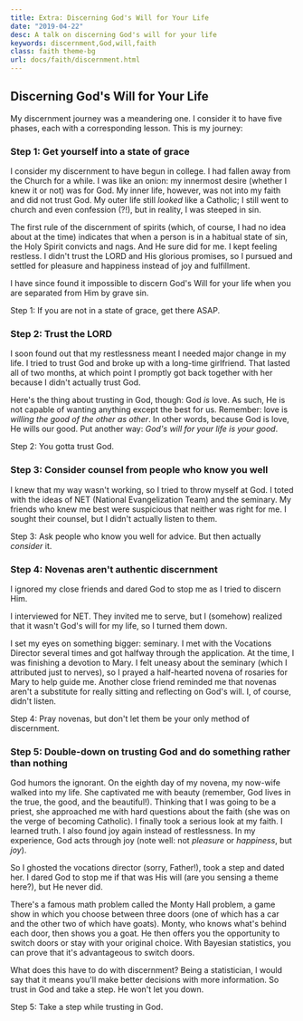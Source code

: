 ```yaml
---
title: Extra: Discerning God's Will for Your Life
date: "2019-04-22"
desc: A talk on discerning God's will for your life
keywords: discernment,God,will,faith
class: faith theme-bg
url: docs/faith/discernment.html
---
```


## Discerning God's Will for Your Life

My discernment journey was a meandering one. I consider it to have five phases, each
with a corresponding lesson. This is my journey:

### Step 1: Get yourself into a state of grace

I consider my discernment to have begun in college. I had fallen away from the Church
for a while. I was like an onion: my innermost desire (whether I knew it or not) was for God.
My inner life, however, was not into my faith and did not trust God. My outer life
still *looked*  like a Catholic; I still went to church and even confession (?!), but in reality,
I was steeped in sin.

The first rule of the discernment of spirits (which, of course, I had no idea about at the time)
indicates that when a person is in a habitual state of sin, the Holy Spirit convicts and nags.
And He sure did for me. I kept feeling restless. I didn't trust the LORD and His
glorious promises, so I pursued and settled for pleasure and happiness instead of joy and fulfillment.

I have since found it impossible to discern God's Will for your life
when you are separated from Him by grave sin. 

Step 1: If you are not in a state of grace, get there ASAP.

### Step 2: Trust the LORD

I soon found out that my restlessness meant I needed major change in my life.
I tried to trust God and broke up with a long-time girlfriend. That lasted all of two months,
at which point I promptly got back together with her because I didn't actually trust God.

Here's the thing about trusting in God, though: God *is* love.
As such, He is not capable of wanting anything except
the best for us. Remember: love is *willing the good of the other as other*.
In other words, because God is love, He wills our good.
Put another way: *God's will for your life is your good*.

Step 2: You gotta trust God.

### Step 3: Consider counsel from people who know you well

I knew that my way wasn't working, so I tried to throw myself at God.
I toted with the ideas of NET (National Evangelization Team) and the seminary.
My friends who knew me best were suspicious that neither was right for me.
I sought their counsel, but I didn't actually listen to them.

Step 3: Ask people who know you well for advice. But then actually *consider* it.

### Step 4: Novenas aren't authentic discernment

I ignored my close friends and dared God to stop me as I tried to discern Him.

I interviewed for NET. They invited me to serve, but I (somehow) realized that it wasn't
God's will for my life, so I turned them down.

I set my eyes on something bigger: seminary. I met with the Vocations Director
several times and got halfway through the application. At the time, I was finishing a
devotion to Mary. I felt uneasy about the seminary (which I attributed just to nerves),
so I prayed a half-hearted novena of rosaries for Mary to help guide me. Another close
friend reminded me that novenas aren't a substitute for really sitting and reflecting on
God's will. I, of course, didn't listen.

Step 4: Pray novenas, but don't let them be your only method of discernment.

### Step 5: Double-down on trusting God and do something rather than nothing

God humors the ignorant. On the eighth day of my novena, my now-wife walked into my life.
She captivated me with beauty (remember, God lives in the true, the good, and the beautiful!).
Thinking that I was going to be a priest, she approached me with hard questions about the faith
(she was on the verge of becoming Catholic). I finally took a serious look at my faith.
I learned truth. I also found joy again instead of restlessness. In my experience,
God acts through joy (note well: not *pleasure* or *happiness*, but *joy*).

So I ghosted the vocations director (sorry, Father!), took a step and dated her.
I dared God to stop me if that was His will (are you sensing a theme here?), but He never did.

There's a famous math problem called the Monty Hall problem, a game show in which
you choose between three doors (one of which has a car and the other two of which have goats).
Monty, who knows what's behind each door, then shows you a goat. He then offers you the opportunity
to switch doors or stay with your original choice. With Bayesian statistics, you can prove that it's
advantageous to switch doors.

What does this have to do with discernment? Being a statistician, I would say that it means you'll
make better decisions with more information. So trust in God and take a step. He won't let you down.

Step 5: Take a step while trusting in God.

